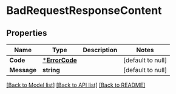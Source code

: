 # BadRequestResponseContent

## Properties
Name | Type | Description | Notes
------------ | ------------- | ------------- | -------------
**Code** | [***ErrorCode**](ErrorCode.md) |  | [default to null]
**Message** | **string** |  | [default to null]

[[Back to Model list]](../README.md#documentation-for-models) [[Back to API list]](../README.md#documentation-for-api-endpoints) [[Back to README]](../README.md)

